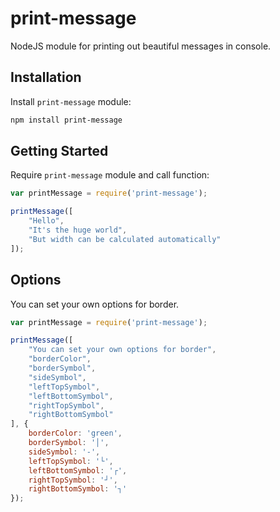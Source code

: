 # print-message

NodeJS module for printing out beautiful messages in console.

## Installation

Install `print-message` module:

```bash
npm install print-message
```

## Getting Started

Require `print-message` module and call function:

```javascript
var printMessage = require('print-message');

printMessage([
    "Hello",
    "It's the huge world",
    "But width can be calculated automatically"
]);
```

## Options

You can set your own options for border.

```javascript
var printMessage = require('print-message');

printMessage([
    "You can set your own options for border",
    "borderColor",
    "borderSymbol",
    "sideSymbol",
    "leftTopSymbol",
    "leftBottomSymbol",
    "rightTopSymbol",
    "rightBottomSymbol"
], {
    borderColor: 'green',
    borderSymbol: '│',
    sideSymbol: '-',
    leftTopSymbol: '└',
    leftBottomSymbol: '┌',
    rightTopSymbol: '┘',
    rightBottomSymbol: '┐'
});
```
